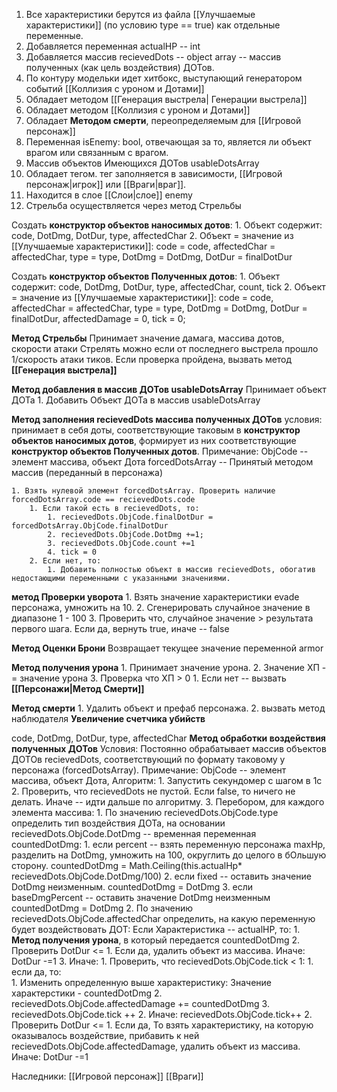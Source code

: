 1. Все характеристики берутся из файла [[Улучшаемые характеристики]] (по условию type == true) как отдельные переменные.
2. Добавляется переменная actualHP -- int 
3. Добавляется массив recievedDots -- object array -- массив полученных (как цель воздействия) ДОТов. 
4. По контуру модельки идет хитбокс, выступающий генератором событий [[Коллизия с уроном и Дотами]]
5. Обладает методом [[Генерация выстрела| Генерации выстрела]]
6. Обладает методом [[Коллизия с уроном и Дотами]]
7. Обладает **Методом смерти**, переопределяемым для [[Игровой персонаж]]
8. Переменная isEnemy: bool, отвечающая за то, является ли объект врагом или связанным с врагом.
9. Массив объектов Имеющихся ДОТов usableDotsArray
10. Обладает тегом. тег заполняется в зависимости, [[Игровой персонаж|игрок]] или [[Враги|враг]].
11. Находится в слое [[Слои|слое]] enemy
12. Стрельба осуществляется через метод Стрельбы

Создать **конструктор объектов наносимых дотов**: 
	1. Объект содержит: code, DotDmg, DotDur, type, affectedChar
	2. Объект = значение из [[Улучшаемые характеристики]]: code = code, affectedChar = affectedChar,  type = type, DotDmg = DotDmg, DotDur = finalDotDur



Создать **конструктор объектов Полученных дотов**: 
	1. Объект содержит: code, DotDmg, DotDur, type, affectedChar, count, tick
	2. Объект = значение из [[Улучшаемые характеристики]]: code = code, affectedChar = affectedChar,  type = type, DotDmg = DotDmg, DotDur = finalDotDur, affectedDamage = 0, tick = 0;

**Метод Стрельбы**
	Принимает значение дамага, массива дотов, скорости атаки
	Стрелять можно если от последнего выстрела прошло 1/скорость атаки тиков.
		Если проверка пройдена, вызвать метод **[[Генерация выстрела]]**
	

**Метод добавления в массив ДОТов usableDotsArray**
	Принимает объект ДОТа
		1. Добавить Объект ДОТа в массив usableDotsArray



**Метод заполнения recievedDots массива полученных ДОТов**
	условия: принимает в себя доты, соответствующие таковым в **конструктор объектов наносимых дотов**, формирует из них соответствующие **конструктор объектов Полученных дотов**.
	Примечание: ObjCode -- элемент массива, объект Дота
	forcedDotsArray -- Принятый методом массив (переданный в персонажа)

	1. Взять нулевой элемент forcedDotsArray. Проверить наличие forcedDotsArray.code == recievedDots.code
		1. Если такой есть в recievedDots, то:
			1. recievedDots.ObjCode.finalDotDur = forcedDotsArray.ObjCode.finalDotDur
			2. recievedDots.ObjCode.DotDmg +=1;
			3. recievedDots.ObjCode.count +=1
			4. tick = 0
		2. Если нет, то:
			1. Добавить полностью объект в массив recievedDots, обогатив недостающими переменными с указанными значениями.


**метод Проверки уворота**
	1. Взять значение характеристики evade персонажа, умножить на 10.
	2. Сгенерировать случайное значение в диапазоне 1 - 100
	3. Проверить что, случайное значение > результата первого шага. Если да, вернуть true, иначе --  false


**Метод Оценки Брони**
Возвращает текущее значение переменной armor

**Метод получения урона**
	1. Принимает значение урона.
	2. Значение ХП -= значение урона
	3. Проверка что ХП > 0
		1.  Если нет -- вызвать **[[Персонажи|Метод Смерти]]**

**Метод смерти**
	1. Удалить объект и префаб персонажа.
	2. вызвать метод наблюдателя **Увеличение счетчика убийств**

code, DotDmg, DotDur, type, affectedChar
**Метод обработки воздействия полученных ДОТов**
	Условия: Постоянно обрабатывает массив объектов ДОТОв recievedDots, соответствующий по формату таковому у персонажа (forcedDotsArray).
	Примечание: ObjCode -- элемент массива, объект Дота,
	Алгоритм:
		1. Запустить секундомер с шагом в 1с
		2. Проверить, что recievedDots не пустой. Если false, то ничего не делать. Иначе -- идти дальше по алгоритму.
		3. Перебором, для каждого элемента массива:
			1. По значению recievedDots.ObjCode.type определить тип воздействия ДОТа, на основании recievedDots.ObjCode.DotDmg -- временная переменная countedDotDmg: 
				1. если percent -- взять переменную персонажа maxHp, разделить на DotDmg, умножить на 100, округлить до целого в бОльшую сторону. countedDotDmg = Math.Ceiling(this.actualHp* recievedDots.ObjCode.DotDmg/100)
				2. если fixed -- оставить значение DotDmg неизменным. countedDotDmg = DotDmg
				3. если baseDmgPercent -- оставить значение DotDmg неизменным countedDotDmg = DotDmg
			2. По значению recievedDots.ObjCode.affectedChar определить, на какую переменную будет воздействовать ДОТ: Если Характеристика -- actualHP, то:
				1. **Метод получения урона**, в который передается countedDotDmg
				2. Проверить DotDur <= 1. Если да, удалить объект из массива. Иначе: DotDur -=1
			3. Иначе:
				1. Проверить, что recievedDots.ObjCode.tick < 1: 
					1. если да, то:  
						1. Изменить определенную выше характеристику: Значение характерстики - countedDotDmg 
						2. recievedDots.ObjCode.affectedDamage += countedDotDmg
						3. recievedDots.ObjCode.tick ++
					2. Иначе: recievedDots.ObjCode.tick++
				2. Проверить DotDur <= 1. Если да, То взять характеристику, на которую оказывалось воздействие, прибавить к ней recievedDots.ObjCode.affectedDamage, удалить объект из массива. Иначе: DotDur -=1





Наследники:
[[Игровой персонаж]]
[[Враги]]
